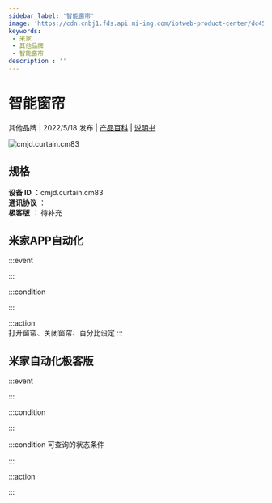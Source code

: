 ```yaml
---
sidebar_label: '智能窗帘'
image: 'https://cdn.cnbj1.fds.api.mi-img.com/iotweb-product-center/dc456d44efcdb015db47a569f2ae054e_1645069262792.png?GalaxyAccessKeyId=AKVGLQWBOVIRQ3XLEW&Expires=9223372036854775807&Signature=XjbawxhmaCA/g4YOcvW3LD+omNM='
keywords: 
 - 米家
 - 其他品牌
 - 智能窗帘
description : ''
---
```

# 智能窗帘

其他品牌 | 2022/5/18 发布 | [产品百科](https://home.mi.com/webapp/content/baike/product/index.html?model=cmjd.curtain.cm83/) | [说明书](https://home.mi.com/views/introduction.html?model=cmjd.curtain.cm83&region=cn)

![cmjd.curtain.cm83](https://cdn.cnbj1.fds.api.mi-img.com/iotweb-product-center/dc456d44efcdb015db47a569f2ae054e_1645069262792.png?GalaxyAccessKeyId=AKVGLQWBOVIRQ3XLEW&Expires=9223372036854775807&Signature=XjbawxhmaCA/g4YOcvW3LD+omNM=)

## 规格  
> 
**设备 ID** ：cmjd.curtain.cm83  
**通讯协议** ：  
**极客版**  ： 待补充 


## 米家APP自动化  

:::event  

:::

:::condition  

:::

:::action   
打开窗帘、关闭窗帘、百分比设定
:::

## 米家自动化极客版  

:::event  

:::

:::condition  

:::

:::condition 可查询的状态条件  

:::

:::action  

:::

        
